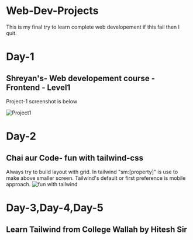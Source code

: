 # Web-Dev-Projects
This is my final try to learn complete web developement if this fail then I quit.

# Day-1
## Shreyan's- Web developement course - Frontend - Level1


 Project-1 screenshot is below

![Project1](https://github.com/PalSagar30/Web-Dev-Projects/assets/135932651/6fc0ea02-fa2f-465e-8a6e-86d713740b54)

# Day-2
## Chai aur Code- fun with tailwind-css 

Always try to build layout with grid. In tailwind "sm:[property]" is use to make above smaller screen. Tailwind's default or first preference is mobile approach.
![fun with tailwind](https://github.com/PalSagar30/Web-Dev-Projects/assets/135932651/ce92aed6-fc57-4e98-b7e5-313819202bbf)


# Day-3,Day-4,Day-5
## Learn Tailwind from College Wallah by Hitesh Sir
